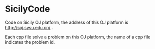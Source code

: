 # SicilyCode

Code on Sicily OJ platform, the address of this OJ platform is http://soj.sysu.edu.cn/ .

Each cpp file solve a problem on this OJ platform, the name of a cpp file indicates the problem id.
